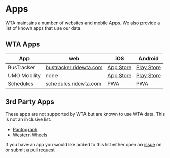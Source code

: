 # Apps
WTA maintains a number of websites and mobile Apps.  We also provide a list of known apps that use our data.

## WTA Apps
| App | web | iOS | Android |
| --- | --- | --- | --- |
|BusTracker | [bustracker.ridewta.com](http://bustracker.ridewta.com) | [App Store](https://apps.apple.com/us/app/wta-bustracker/id1500336076) | [Play Store](https://play.google.com/store/apps/details?id=com.WTA.BusTracker&hl=en_US&gl=US)
| UMO Mobility | none | [App Store](https://apps.apple.com/us/app/umo-mobility/id1540611257) | [Play Store](https://play.google.com/store/apps/details?id=com.cubic.ctp.app&hl=en_US&gl=US) |
|Schedules | [schedules.ridewta.com](https://schedules.ridewta.com) | PWA | PWA |

## 3rd Party Apps
These apps are not supported by WTA but are known to use WTA data.  This is not an inclusive list.

- [Pantograph](https://www.pantographapp.com/)
- [Western Wheels](https://play.google.com/store/apps/details?id=com.koosprozinski.westernwheels&hl=en_US&gl=US)

If you have an app you would like added to this list either open an [issue](https://github.com/whatcomtrans/transitdata/issues) on or submit a [pull request](https://github.com/whatcomtrans/transitdata/pulls)